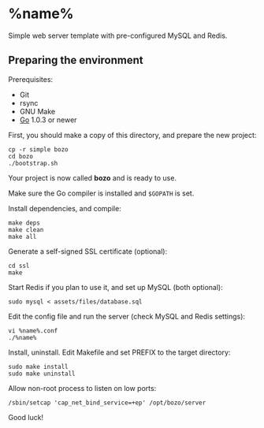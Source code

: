 # %name%

Simple web server template with pre-configured MySQL and Redis.

## Preparing the environment

Prerequisites:

- Git
- rsync
- GNU Make
- [Go](http://golang.org) 1.0.3 or newer

First, you should make a copy of this directory, and prepare the new project:

	cp -r simple bozo
	cd bozo
	./bootstrap.sh

Your project is now called **bozo** and is ready to use.

Make sure the Go compiler is installed and `$GOPATH` is set.

Install dependencies, and compile:

	make deps
	make clean
	make all

Generate a self-signed SSL certificate (optional):

	cd ssl
	make

Start Redis if you plan to use it, and set up MySQL (both optional):

	sudo mysql < assets/files/database.sql

Edit the config file and run the server (check MySQL and Redis settings):

	vi %name%.conf
	./%name%

Install, uninstall. Edit Makefile and set PREFIX to the target directory:

	sudo make install
	sudo make uninstall

Allow non-root process to listen on low ports:

	/sbin/setcap 'cap_net_bind_service=+ep' /opt/bozo/server

Good luck!
